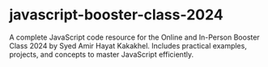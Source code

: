 # javascript-booster-class-2024
A complete JavaScript code resource for the Online and In-Person Booster Class 2024 by Syed Amir Hayat Kakakhel. Includes practical examples, projects, and concepts to master JavaScript efficiently.
